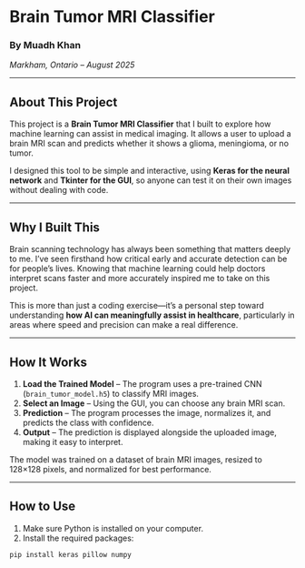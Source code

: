 # Brain Tumor MRI Classifier

### By Muadh Khan  
*Markham, Ontario – August 2025*

---

## About This Project

This project is a **Brain Tumor MRI Classifier** that I built to explore how machine learning can assist in medical imaging. It allows a user to upload a brain MRI scan and predicts whether it shows a glioma, meningioma, or no tumor.  

I designed this tool to be simple and interactive, using **Keras for the neural network** and **Tkinter for the GUI**, so anyone can test it on their own images without dealing with code.

---

## Why I Built This

Brain scanning technology has always been something that matters deeply to me. I’ve seen firsthand how critical early and accurate detection can be for people’s lives. Knowing that machine learning could help doctors interpret scans faster and more accurately inspired me to take on this project.  

This is more than just a coding exercise—it’s a personal step toward understanding **how AI can meaningfully assist in healthcare**, particularly in areas where speed and precision can make a real difference.

---

## How It Works

1. **Load the Trained Model** – The program uses a pre-trained CNN (`brain_tumor_model.h5`) to classify MRI images.  
2. **Select an Image** – Using the GUI, you can choose any brain MRI scan.  
3. **Prediction** – The program processes the image, normalizes it, and predicts the class with confidence.  
4. **Output** – The prediction is displayed alongside the uploaded image, making it easy to interpret.  

The model was trained on a dataset of brain MRI images, resized to 128×128 pixels, and normalized for best performance.

---

## How to Use

1. Make sure Python is installed on your computer.  
2. Install the required packages:

```bash
pip install keras pillow numpy
